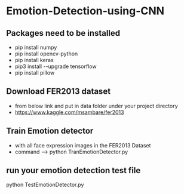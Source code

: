 # Emotion-Detection-using-CNN

## Packages need to be installed
- pip install numpy
- pip install opencv-python
- pip install keras
- pip3 install --upgrade tensorflow
- pip install pillow

## Download FER2013 dataset
- from below link and put in data folder under your project directory
- https://www.kaggle.com/msambare/fer2013

## Train Emotion detector
- with all face expression images in the FER2013 Dataset
- command --> python TranEmotionDetector.py

## run your emotion detection test file
python TestEmotionDetector.py
